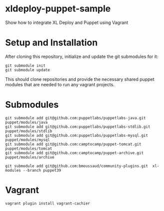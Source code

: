 xldeploy-puppet-sample
======================

Show how to integrate XL Deploy and Puppet using Vagrant

# Setup and Installation #

After cloning this repository, initialize and update the git submodules for it:

    git submodule init
    git submodule update

This should clone repositories and provide the necessary shared puppet modules that are needed to run any vagrant projects.


# Submodules #

    git submodule add git@github.com:puppetlabs/puppetlabs-java.git puppet/modules/java
    git submodule add git@github.com:puppetlabs/puppetlabs-stdlib.git puppet/modules/stdlib
    git submodule add git@github.com:puppetlabs/puppetlabs-mysql.git puppet/modules/mysql
    git submodule add git@github.com:camptocamp/puppet-tomcat.git puppet/modules/tomcat
    git submodule add git@github.com:camptocamp/puppet-archive.git puppet/modules/archive

    git submodule add git@github.com:bmoussaud/community-plugins.git  xl-modules --branch puppet39

# Vagrant #

    vagrant plugin install vagrant-cachier





